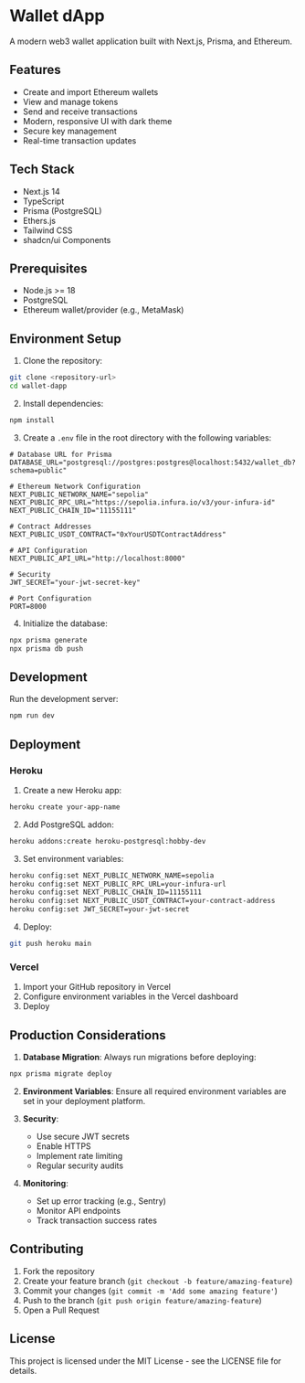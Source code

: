 # Wallet dApp

A modern web3 wallet application built with Next.js, Prisma, and Ethereum.

## Features

- Create and import Ethereum wallets
- View and manage tokens
- Send and receive transactions
- Modern, responsive UI with dark theme
- Secure key management
- Real-time transaction updates

## Tech Stack

- Next.js 14
- TypeScript
- Prisma (PostgreSQL)
- Ethers.js
- Tailwind CSS
- shadcn/ui Components

## Prerequisites

- Node.js >= 18
- PostgreSQL
- Ethereum wallet/provider (e.g., MetaMask)

## Environment Setup

1. Clone the repository:
```bash
git clone <repository-url>
cd wallet-dapp
```

2. Install dependencies:
```bash
npm install
```

3. Create a `.env` file in the root directory with the following variables:
```env
# Database URL for Prisma
DATABASE_URL="postgresql://postgres:postgres@localhost:5432/wallet_db?schema=public"

# Ethereum Network Configuration
NEXT_PUBLIC_NETWORK_NAME="sepolia"
NEXT_PUBLIC_RPC_URL="https://sepolia.infura.io/v3/your-infura-id"
NEXT_PUBLIC_CHAIN_ID="11155111"

# Contract Addresses
NEXT_PUBLIC_USDT_CONTRACT="0xYourUSDTContractAddress"

# API Configuration
NEXT_PUBLIC_API_URL="http://localhost:8000"

# Security
JWT_SECRET="your-jwt-secret-key"

# Port Configuration
PORT=8000
```

4. Initialize the database:
```bash
npx prisma generate
npx prisma db push
```

## Development

Run the development server:
```bash
npm run dev
```

## Deployment

### Heroku

1. Create a new Heroku app:
```bash
heroku create your-app-name
```

2. Add PostgreSQL addon:
```bash
heroku addons:create heroku-postgresql:hobby-dev
```

3. Set environment variables:
```bash
heroku config:set NEXT_PUBLIC_NETWORK_NAME=sepolia
heroku config:set NEXT_PUBLIC_RPC_URL=your-infura-url
heroku config:set NEXT_PUBLIC_CHAIN_ID=11155111
heroku config:set NEXT_PUBLIC_USDT_CONTRACT=your-contract-address
heroku config:set JWT_SECRET=your-jwt-secret
```

4. Deploy:
```bash
git push heroku main
```

### Vercel

1. Import your GitHub repository in Vercel
2. Configure environment variables in the Vercel dashboard
3. Deploy

## Production Considerations

1. **Database Migration**: Always run migrations before deploying:
```bash
npx prisma migrate deploy
```

2. **Environment Variables**: Ensure all required environment variables are set in your deployment platform.

3. **Security**:
   - Use secure JWT secrets
   - Enable HTTPS
   - Implement rate limiting
   - Regular security audits

4. **Monitoring**:
   - Set up error tracking (e.g., Sentry)
   - Monitor API endpoints
   - Track transaction success rates

## Contributing

1. Fork the repository
2. Create your feature branch (`git checkout -b feature/amazing-feature`)
3. Commit your changes (`git commit -m 'Add some amazing feature'`)
4. Push to the branch (`git push origin feature/amazing-feature`)
5. Open a Pull Request

## License

This project is licensed under the MIT License - see the LICENSE file for details.
